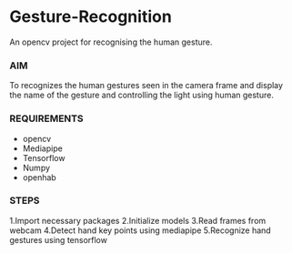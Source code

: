 # Gesture-Recognition
An opencv project for recognising the human gesture.


### AIM
To recognizes the human gestures seen in the camera frame and display the name of the gesture and controlling the light using human gesture.

### REQUIREMENTS
*  opencv
*  Mediapipe
*  Tensorflow
*  Numpy
* openhab

### STEPS
1.Import necessary packages
2.Initialize models
3.Read frames from webcam
4.Detect hand key points using mediapipe
5.Recognize hand gestures using tensorflow
